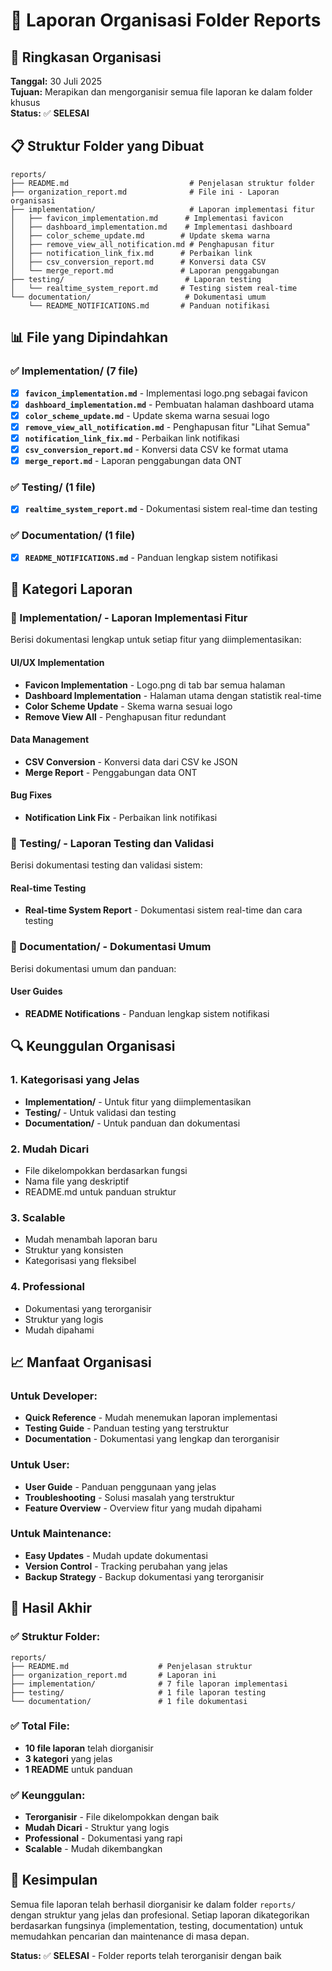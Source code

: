 # 📁 Laporan Organisasi Folder Reports

## 🎯 **Ringkasan Organisasi**

**Tanggal:** 30 Juli 2025  
**Tujuan:** Merapikan dan mengorganisir semua file laporan ke dalam folder khusus  
**Status:** ✅ **SELESAI**

## 📋 **Struktur Folder yang Dibuat**

```
reports/
├── README.md                           # Penjelasan struktur folder
├── organization_report.md              # File ini - Laporan organisasi
├── implementation/                     # Laporan implementasi fitur
│   ├── favicon_implementation.md      # Implementasi favicon
│   ├── dashboard_implementation.md    # Implementasi dashboard
│   ├── color_scheme_update.md        # Update skema warna
│   ├── remove_view_all_notification.md # Penghapusan fitur
│   ├── notification_link_fix.md      # Perbaikan link
│   ├── csv_conversion_report.md      # Konversi data CSV
│   └── merge_report.md               # Laporan penggabungan
├── testing/                           # Laporan testing
│   └── realtime_system_report.md     # Testing sistem real-time
└── documentation/                     # Dokumentasi umum
    └── README_NOTIFICATIONS.md       # Panduan notifikasi
```

## 📊 **File yang Dipindahkan**

### **✅ Implementation/** (7 file)
- [x] **`favicon_implementation.md`** - Implementasi logo.png sebagai favicon
- [x] **`dashboard_implementation.md`** - Pembuatan halaman dashboard utama
- [x] **`color_scheme_update.md`** - Update skema warna sesuai logo
- [x] **`remove_view_all_notification.md`** - Penghapusan fitur "Lihat Semua"
- [x] **`notification_link_fix.md`** - Perbaikan link notifikasi
- [x] **`csv_conversion_report.md`** - Konversi data CSV ke format utama
- [x] **`merge_report.md`** - Laporan penggabungan data ONT

### **✅ Testing/** (1 file)
- [x] **`realtime_system_report.md`** - Dokumentasi sistem real-time dan testing

### **✅ Documentation/** (1 file)
- [x] **`README_NOTIFICATIONS.md`** - Panduan lengkap sistem notifikasi

## 🎯 **Kategori Laporan**

### **📁 Implementation/** - Laporan Implementasi Fitur
Berisi dokumentasi lengkap untuk setiap fitur yang diimplementasikan:

#### **UI/UX Implementation**
- **Favicon Implementation** - Logo.png di tab bar semua halaman
- **Dashboard Implementation** - Halaman utama dengan statistik real-time
- **Color Scheme Update** - Skema warna sesuai logo
- **Remove View All** - Penghapusan fitur redundant

#### **Data Management**
- **CSV Conversion** - Konversi data dari CSV ke JSON
- **Merge Report** - Penggabungan data ONT

#### **Bug Fixes**
- **Notification Link Fix** - Perbaikan link notifikasi

### **📁 Testing/** - Laporan Testing dan Validasi
Berisi dokumentasi testing dan validasi sistem:

#### **Real-time Testing**
- **Real-time System Report** - Dokumentasi sistem real-time dan cara testing

### **📁 Documentation/** - Dokumentasi Umum
Berisi dokumentasi umum dan panduan:

#### **User Guides**
- **README Notifications** - Panduan lengkap sistem notifikasi

## 🔍 **Keunggulan Organisasi**

### **1. Kategorisasi yang Jelas**
- **Implementation/** - Untuk fitur yang diimplementasikan
- **Testing/** - Untuk validasi dan testing
- **Documentation/** - Untuk panduan dan dokumentasi

### **2. Mudah Dicari**
- File dikelompokkan berdasarkan fungsi
- Nama file yang deskriptif
- README.md untuk panduan struktur

### **3. Scalable**
- Mudah menambah laporan baru
- Struktur yang konsisten
- Kategorisasi yang fleksibel

### **4. Professional**
- Dokumentasi yang terorganisir
- Struktur yang logis
- Mudah dipahami

## 📈 **Manfaat Organisasi**

### **Untuk Developer:**
- **Quick Reference** - Mudah menemukan laporan implementasi
- **Testing Guide** - Panduan testing yang terstruktur
- **Documentation** - Dokumentasi yang lengkap dan terorganisir

### **Untuk User:**
- **User Guide** - Panduan penggunaan yang jelas
- **Troubleshooting** - Solusi masalah yang terstruktur
- **Feature Overview** - Overview fitur yang mudah dipahami

### **Untuk Maintenance:**
- **Easy Updates** - Mudah update dokumentasi
- **Version Control** - Tracking perubahan yang jelas
- **Backup Strategy** - Backup dokumentasi yang terorganisir

## 🎉 **Hasil Akhir**

### **✅ Struktur Folder:**
```
reports/
├── README.md                    # Penjelasan struktur
├── organization_report.md       # Laporan ini
├── implementation/              # 7 file laporan implementasi
├── testing/                     # 1 file laporan testing
└── documentation/               # 1 file dokumentasi
```

### **✅ Total File:**
- **10 file laporan** telah diorganisir
- **3 kategori** yang jelas
- **1 README** untuk panduan

### **✅ Keunggulan:**
- **Terorganisir** - File dikelompokkan dengan baik
- **Mudah Dicari** - Struktur yang logis
- **Professional** - Dokumentasi yang rapi
- **Scalable** - Mudah dikembangkan

## 🎯 **Kesimpulan**

Semua file laporan telah berhasil diorganisir ke dalam folder `reports/` dengan struktur yang jelas dan profesional. Setiap laporan dikategorikan berdasarkan fungsinya (implementation, testing, documentation) untuk memudahkan pencarian dan maintenance di masa depan.

**Status:** ✅ **SELESAI** - Folder reports telah terorganisir dengan baik 